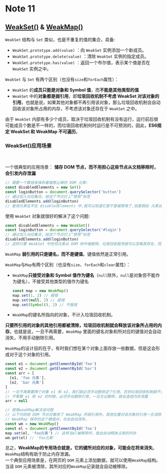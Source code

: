 # Note 11

## [WeakSet()](https://developer.mozilla.org/zh-CN/docs/Web/JavaScript/Reference/Global_Objects/WeakSet) & [WeakMap()](https://developer.mozilla.org/zh-CN/docs/Web/JavaScript/Reference/Global_Objects/WeakMap)

`WeakSet` 结构与 `Set` 类似，也是不重复的值的集合，具备:

- `WeakSet.prototype.add(value)` ：向 `WeakSet` 实例添加一个新成员。
- `WeakSet.prototype.delete(value)` ：清除 `WeakSet` 实例的指定成员。
- `WeakSet.prototype.has(value)` ：返回一个布尔值，表示某个值是否在 `WeakSet` 实例之中。

`WeakSet` 与 `Set` 有两个区别（也没有`size`和`forEach`属性）：

- `WeakSet` 的**成员只能是对象和 Symbol 值**，而**不能是其他类型的值**
- `WeakSet` 中的**对象都是弱引用**，即**垃圾回收机制不考虑 WeakSet 对该对象的引用**，也就是说，如果其他对象都不再引用该对象，那么垃圾回收机制会自动回收该对象所占用的内存，不考虑该对象还存在于 `WeakSet` 之中。

由于 `WeakSet` 内部有多少个成员，取决于垃圾回收机制有没有运行，运行前后很可能成员个数是不一样的，而垃圾回收机制何时运行是不可预测的，因此，**ES6规定 WeakSet 和 WeakMap 不可遍历**。

### WeakSet()应用场景

<br/>

一个很典型的应用场景： **储存 DOM 节点，而不用担心这些节点从文档移除时，会引发内存泄漏**

```js
// 需要一个数组来保存着被禁止掉的 DOM 元素:
const disabledElements = new Set()
const loginButton = document.querySelector('button')
// 通过加入对应集合，给这个节点打上“禁用”标签
disabledElements.add(loginButton)
// 查询元素在不在 disabledElements 中,就可以知道它是不是被禁用了,但是假如 元素从 DOM 树中被删除了,它的引用却仍然保存在 Set 中，它的键依然引用着,因此垃圾回收程序也不能回收它，这就很容易造成内存泄漏。
```

使用 `WeakSet` 对象就很好的解决了这个问题:

```js
const disabledElements = new WeakSet()
const loginButton = document.querySelector('#login')
// 通过加入对应集合，给这个节点打上“禁用”标签 
disabledElements.add(loginButton)
// 这样只要 WeakSet 中任何元素从 DOM 树中被删除，垃圾回收程序就可以忽略其存在，而立即释放其内存。
```

`WeakMap` **弱引用的只是键名，而不是键值**。键值依然是正常引用。

`WeakMap`与`Map`有两个区别（也没有`size`、`forEach`和`clear`属性）：

- `WeakMap`**只接受对象和 Symbol 值作为键名**（`null`除外，`null`是对象但不能作为键名），不接受其他类型的值作为键名
  
  ```js
  const map = new WeakMap()
  map.set(1, 2) // 报错
  map.set(null, 2) // 报错
  map.set(Symbol(), 2) // 不报错
  ```

- `WeakMap`的键名所指向的对象，不计入垃圾回收机制。
  
**只要所引用的对象的其他引用都被清除，垃圾回收机制就会释放该对象所占用的内存**。也就是说，一旦不再需要，`WeakMap` 里面的键名对象和所对应的键值对会自动消失，不用手动删除引用。

`WeakMap`的设计目的在于，有时我们想在某个对象上面存放一些数据，但是这会形成对于这个对象的引用。

```js
const e1 = document.getElementById('foo')
const e2 = document.getElementById('bar')
const arr = [
  [e1, 'foo 元素'],
  [e2, 'bar 元素']
]
// 一旦不再需要两个对象 e1 和 e2，我们就必须手动删除这个引用，否则垃圾回收机制就不会释放el占用的内存.
// 不需要 e1 和 e2 的时候，必须手动删除引用，一旦忘记删除，就会造成内存泄露
arr = null

// 使用weakMap解决该问题
// 以下代码棕 DOM 节点对象除了 WeakMap 的弱引用外，其他位置对该对象的引用一旦消除，该对象占用的内存就会被垃圾回收机制释放。
// WeakMap 保存的这个键值对，也会自动消失。
const wm = new WeakMap()
const el = document.getElementById('foo')
map.set(el, 'foo元素') // 这样当el被移除时，就会自动释放占用的内存
wm.get(el) // 'foo元素'
```

总之，**WeakMap的专用场合就是，它的键所对应的对象，可能会在将来消失**。`WeakMap`结构有助于防止内存泄漏。
<br/>
一个典型应用场景是，在网页的 `DOM` 元素上添加数据，就可以使用`WeakMap`结构。当该 `DOM` 元素被清除，其所对应的`WeakMap`记录就会自动被移除。
